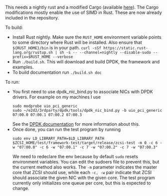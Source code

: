 This needs a nightly rust and a modified Cargo (available 
[here](https://github.com/apanda/cargo)). The Cargo modifications mostly enable 
the use of SIMD in Rust. These are now already included in the repository.

To build:

-   Install Rust nightly. Make sure the `RUST_HOME` environment variable points to some directory where Rust will be
    installed. Also ensure that `${RUST_HOME}/bin` is in your path.
    ```curl -sSf https://static.rust-lang.org/rustup.sh | sh -s -- --channel=nightly --disable-sudo --prefix=$RUST_HOME --verbose```
-   Run `./build.sh`. This will download and build DPDK, the framework and examples. 
-   To build documentation run `./build.sh doc`

To run:

-   You first need to use dpdk_nic_bind.py to associate NICs with DPDK drivers.
    For example on my machines I use
    ```
    sudo modprobe uio_pci_generic
    sudo ~/e2d2/3rdparty/dpdk/tools/dpdk_nic_bind.py -b uio_pci_generic 07:00.0 07:00.1 07:00.2 07:00.3
    ```
    See the [DPDK documentation](http://dpdk.readthedocs.org/en/v2.2.0/linux_gsg/build_dpdk.html) for more information
    about this.
-   Once done, you can run the test program by running
    ```
    sudo env LD_LIBRARY_PATH=$LD_LIBRARY_PATH $ZCSI_HOME/test/framework-test/target/release/zcsi-test -m 0 -c 6 -w "07:00.0" -c 6 -w "07:00.1" -c 7 -w "07:00.2" -c 7 -w "07:00.3"
    ```
    We need to redeclare the env because by default `sudo` resets environment variables. You can edit the sudoers file
    to prevent this, but the current method also works. The `-m` parameter indicates the master core that ZCSI should
    use, while each `-c, -w` pair indicate that ZCSI should associate the given NIC with the given core. The test
    program currently only initializes one queue per core, but this is expected to change.
